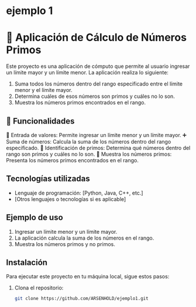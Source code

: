 # ejemplo 1
# 🏧 Aplicación de Cálculo de Números Primos

Este proyecto es una aplicación de cómputo que permite al usuario ingresar un límite mayor y un límite menor. La aplicación realiza lo siguiente:

1. Suma todos los números dentro del rango especificado entre el límite menor y el límite mayor.
2. Determina cuáles de esos números son primos y cuáles no lo son.
3. Muestra los números primos encontrados en el rango.

## 🚀 Funcionalidades

🔢 Entrada de valores: Permite ingresar un límite menor y un límite mayor.
➕ Suma de números: Calcula la suma de los números dentro del rango especificado.
🔎 Identificación de primos: Determina qué números dentro del rango son primos y cuáles no lo son.
📌 Muestra los números primos: Presenta los números primos encontrados en el rango.

## Tecnologías utilizadas
- Lenguaje de programación: [Python, Java, C++, etc.]
- [Otros lenguajes o tecnologías si es aplicable]

## Ejemplo de uso
1. Ingresar un límite menor y un límite mayor.
2. La aplicación calcula la suma de los números en el rango.
3. Muestra los números primos y no primos.

## Instalación
Para ejecutar este proyecto en tu máquina local, sigue estos pasos:

1. Clona el repositorio:
   ```bash
   git clone https://github.com/ARSENHOLD/ejemplo1.git
